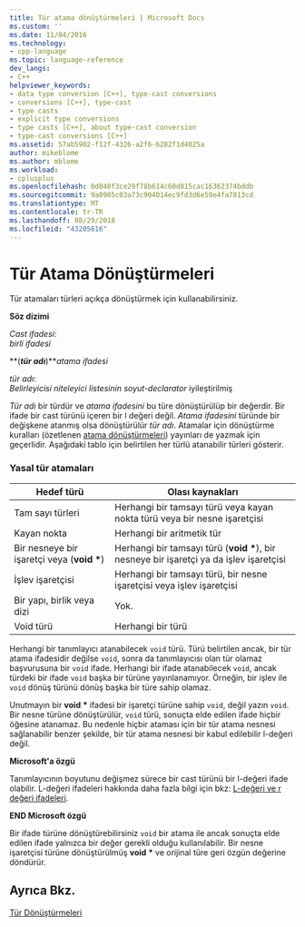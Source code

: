 ```yaml
---
title: Tür atama dönüştürmeleri | Microsoft Docs
ms.custom: ''
ms.date: 11/04/2016
ms.technology:
- cpp-language
ms.topic: language-reference
dev_langs:
- C++
helpviewer_keywords:
- data type conversion [C++], type-cast conversions
- conversions [C++], type-cast
- type casts
- explicit type conversions
- type casts [C++], about type-cast conversion
- type-cast conversions [C++]
ms.assetid: 57ab5902-f12f-4326-a2f6-6282f1d4025a
author: mikeblome
ms.author: mblome
ms.workload:
- cplusplus
ms.openlocfilehash: 0d040f3ce29f78b614c60d815cac16362374bddb
ms.sourcegitcommit: 9a0905c03a73c904014ec9fd3d6e59e4fa7813cd
ms.translationtype: MT
ms.contentlocale: tr-TR
ms.lasthandoff: 08/29/2018
ms.locfileid: "43205616"
---
```

# <a name="type-cast-conversions"></a>Tür Atama Dönüştürmeleri
Tür atamaları türleri açıkça dönüştürmek için kullanabilirsiniz.  
  
 **Söz dizimi**  
  
 *Cast ifadesi*:  
 *birli ifadesi*  
  
 **(***tür adı***)***atama ifadesi*   
  
 *tür adı*:  
 *Belirleyicisi niteleyici listesinin soyut-declarator* iyileştirilmiş  
  
 *Tür adı* bir türdür ve *atama ifadesini* bu türe dönüştürülüp bir değerdir. Bir ifade bir cast türünü içeren bir l değeri değil. *Atama ifadesini* türünde bir değişkene atanmış olsa dönüştürülür *tür adı*. Atamalar için dönüştürme kuralları (özetlenen [atama dönüştürmeleri](../c-language/assignment-conversions.md)) yayınları de yazmak için geçerlidir. Aşağıdaki tablo için belirtilen her türlü atanabilir türleri gösterir.  
  
### <a name="legal-type-casts"></a>Yasal tür atamaları  
  
|Hedef türü|Olası kaynakları|  
|-----------------------|-----------------------|  
|Tam sayı türleri|Herhangi bir tamsayı türü veya kayan nokta türü veya bir nesne işaretçisi|  
|Kayan nokta|Herhangi bir aritmetik tür|  
|Bir nesneye bir işaretçi veya (**void** <strong>\*</strong>)|Herhangi bir tamsayı türü (**void** <strong>\*</strong>), bir nesneye bir işaretçi ya da işlev işaretçisi|  
|İşlev işaretçisi|Herhangi bir tamsayı türü, bir nesne işaretçisi veya işlev işaretçisi|  
|Bir yapı, birlik veya dizi|Yok.|  
|Void türü|Herhangi bir türü|  
  
 Herhangi bir tanımlayıcı atanabilecek `void` türü. Türü belirtilen ancak, bir tür atama ifadesidir değilse `void`, sonra da tanımlayıcısı olan tür olamaz başvurusuna bir `void` ifade. Herhangi bir ifade atanabilecek `void`, ancak türdeki bir ifade `void` başka bir türüne yayınlanamıyor. Örneğin, bir işlev ile `void` dönüş türünü dönüş başka bir türe sahip olamaz.  
  
 Unutmayın bir **void** <strong>\*</strong> ifadesi bir işaretçi türüne sahip `void`, değil yazın `void`. Bir nesne türüne dönüştürülür, `void` türü, sonuçta elde edilen ifade hiçbir öğesine atanamaz. Bu nedenle hiçbir ataması için bir tür atama nesnesi sağlanabilir benzer şekilde, bir tür atama nesnesi bir kabul edilebilir l-değeri değil.  
  
 **Microsoft'a özgü**  
  
 Tanımlayıcının boyutunu değişmez sürece bir cast türünü bir l-değeri ifade olabilir. L-değeri ifadeleri hakkında daha fazla bilgi için bkz: [L-değeri ve r değeri ifadeleri](../c-language/l-value-and-r-value-expressions.md).  
  
 **END Microsoft özgü**  
  
 Bir ifade türüne dönüştürebilirsiniz `void` bir atama ile ancak sonuçta elde edilen ifade yalnızca bir değer gerekli olduğu kullanılabilir. Bir nesne işaretçisi türüne dönüştürülmüş **void** <strong>\*</strong> ve orijinal türe geri özgün değerine döndürür.  
  
## <a name="see-also"></a>Ayrıca Bkz.  
 [Tür Dönüştürmeleri](../c-language/type-conversions-c.md)